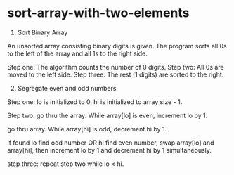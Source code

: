 # sort-array-with-two-elements

1. Sort Binary Array

An unsorted array consisting binary digits is given. The program sorts all 0s to the left of the array and all 1s to the right side.

Step one: The algorithm counts the number of 0 digits.
Step two: All 0s are moved to the left side.
Step three: The rest (1 digits) are sorted to the right.

2. Segregate even and odd numbers

Step one:
lo is initialized to 0. hi is initialized to array size - 1.

Step two:
go thru the array. While array[lo] is even, increment lo by 1.

go thru array. While array[hi] is odd,
decrement hi by 1.

if found lo find odd number OR hi find even number, swap array[lo] and array[hi], then increment lo by 1 and decrement hi by 1 simultaneously.

step three:
repeat step two while lo < hi.